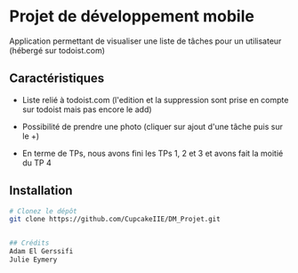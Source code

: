 # Projet de développement mobile
Application permettant de visualiser une liste de tâches pour un utilisateur (hébergé sur todoist.com)

## Caractéristiques
- Liste relié à todoist.com (l'edition et la suppression sont prise en compte sur todoist mais pas encore le add)
- Possibilité de prendre une photo (cliquer sur ajout d'une tâche puis sur le +)

- En terme de TPs, nous avons fini les TPs 1, 2 et 3 et avons fait la moitié du TP 4

## Installation
```bash
# Clonez le dépôt
git clone https://github.com/CupcakeIIE/DM_Projet.git


## Crédits
Adam El Gerssifi
Julie Eymery
